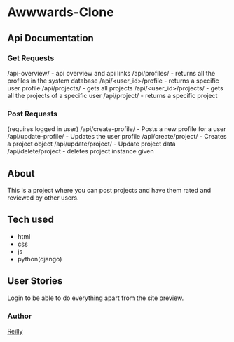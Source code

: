 # Awwwards-Clone 

## Api Documentation
### Get Requests
/api-overview/ - api overview and api links
/api/profiles/ - returns all the profiles in the system database
/api/<user_id>/profile - returns a specific user profile
/api/projects/ - gets all projects
/api/<user_id>/projects/ - gets all the projects of a specific user
/api/project/<pk> - returns a specific project

### Post Requests
(requires logged in user)
/api/create-profile/ - Posts a new profile for a user
/api/update-profile/ - Updates the user profile
/api/create/project/ - Creates a project object
/api/update/project/<pk> - Update project data
/api/delete/project<pk> - deletes project instance given

## About
This is a project where you can post projects and have them rated and reviewed by other users.

## Tech used 
- html
- css
- js
- python(django)

## User Stories
Login to be able to do everything apart from the site preview.

### Author
[Reilly](https://github.com/Reilly-Oduory)
